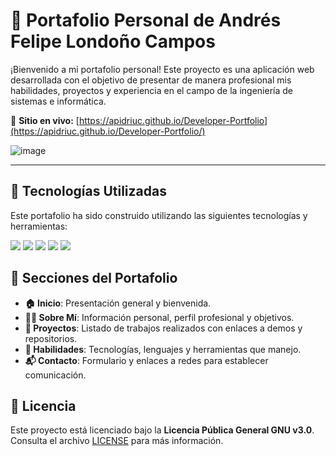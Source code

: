 # 💼 Portafolio Personal de Andrés Felipe Londoño Campos

¡Bienvenido a mi portafolio personal! Este proyecto es una aplicación web desarrollada con el objetivo de presentar de manera profesional mis habilidades, proyectos y experiencia en el campo de la ingeniería de sistemas e informática.

🔗 **Sitio en vivo:** [https://apidriuc.github.io/Developer-Portfolio](https://apidriuc.github.io/Developer-Portfolio/)

![image](https://github.com/user-attachments/assets/95132c51-0f61-47df-9a26-17f8fa9d3a2a)

---

## 🚀 Tecnologías Utilizadas

Este portafolio ha sido construido utilizando las siguientes tecnologías y herramientas:

<div align="left">
  <img src="https://img.shields.io/badge/React-20232A?style=for-the-badge&logo=react&logoColor=61DAFB" />
  <img src="https://img.shields.io/badge/Tailwind_CSS-38B2AC?style=for-the-badge&logo=tailwind-css&logoColor=white" />
  <img src="https://img.shields.io/badge/Vite-646CFF?style=for-the-badge&logo=vite&logoColor=white" />
  <img src="https://img.shields.io/badge/TypeScript-3178C6?style=for-the-badge&logo=typescript&logoColor=white" />
  <img src="https://img.shields.io/badge/GitHub_Pages-222?style=for-the-badge&logo=github&logoColor=white" />
</div>

## 📑 Secciones del Portafolio

- **🏠 Inicio**: Presentación general y bienvenida.
- **👨‍💻 Sobre Mí**: Información personal, perfil profesional y objetivos.
- **📁 Proyectos**: Listado de trabajos realizados con enlaces a demos y repositorios.
- **🧠 Habilidades**: Tecnologías, lenguajes y herramientas que manejo.
- **📬 Contacto**: Formulario y enlaces a redes para establecer comunicación.

## 📜 Licencia

Este proyecto está licenciado bajo la **Licencia Pública General GNU v3.0**.  
Consulta el archivo [LICENSE](LICENSE) para más información.

